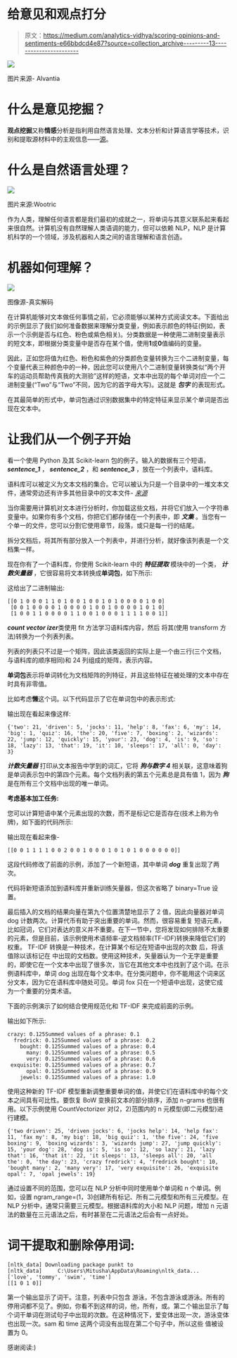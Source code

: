 # 给意见和观点打分

> 原文：<https://medium.com/analytics-vidhya/scoring-opinions-and-sentiments-e66bbdcd4e87?source=collection_archive---------13----------------------->

![](img/684404b2b446e3b5944e5351707c3b7c.png)

图片来源- Alvantia

# 什么是意见挖掘？

**观点挖掘**又称**情感**分析是指利用自然语言处理、文本分析和计算语言学等技术，识别和提取源材料中的主观信息——[源](https://www.igi-global.com/dictionary/using-the-flipped-classroom-to-improve-knowledge-creation-of-masters-level-students-in-engineering/21327)。

# 什么是自然语言处理？

![](img/f2df9945c1096b0fd5470715a3770569.png)

图片来源:Wootric

作为人类，理解任何语言都是我们最初的成就之一，将单词与其意义联系起来看起来很自然。计算机没有自然理解人类语调的能力，但可以依赖 NLP，NLP 是计算机科学的一个领域，涉及机器和人类之间的语言理解和语言创造。

# 机器如何理解？

![](img/f54d0709bcca68c656ffe3d019161e09.png)

图像源-真实解码

在计算机能够对文本做任何事情之前，它必须能够以某种方式阅读文本。下面给出的示例显示了我们如何准备数据来理解分类变量，例如表示颜色的特征(例如，表示一个示例是否与红色、粉色或紫色相关)。分类数据是一种使用二进制变量表示的短文本，即根据分类变量中是否存在某个值，使用**1**或**0**值编码的变量。

因此，正如您将值为红色、粉色和紫色的分类颜色变量转换为三个二进制变量，每个变量代表三种颜色中的一种，因此您可以使用八个二进制变量转换类似“两个开车的运动员帮助传真我的大测验”这样的短语，文本中出现的每个单词对应一个二进制变量(“Two”与“Two”不同，因为它的首字母大写)。这就是 ***包字*** 的表现形式。

在其最简单的形式中，单词包通过识别数据集中的特定特征来显示某个单词是否出现在文本中。

# 让我们从一个例子开始

看一个使用 Python 及其 Scikit-learn 包的例子。输入的数据有三个短语， ***sentence_1*** ， ***sentence_2*** ，和 ***sentence_3*** ，放在一个列表中，语料库。

语料库可以被定义为文本文档的集合。它可以被认为只是一个目录中的一堆文本文件，通常旁边还有许多其他目录中的文本文件- [*来源*](https://www.geeksforgeeks.org/nlp-custom-corpus/)

当你需要用计算机对文本进行分析时，你加载这些文档，并将它们放入一个字符串变量中。如果你有多个文档，你把它们都存储在一个列表中，即 ***文集*** 。当您有一个单一的文件，您可以分割它使用章节，段落，或只是每一行的结尾。

拆分文档后，将其所有部分放入一个列表中，并进行分析，就好像该列表是一个文档集一样。

现在你有了一个语料库，你使用 Scikit-learn 中的 ***特征提取*** 模块中的一个类， ***计数矢量器*** ，它很容易将文本转换成**单词包**，如下所示:

这给出了二进制输出:

```
[[0 1 0 0 0 1 1 0 1 0 0 1 0 0 1 0 1 0 0 0 0 1 0 0]
 [0 0 1 0 0 0 0 1 0 0 0 0 1 0 0 1 0 0 0 0 1 0 1 0]
 [1 0 0 1 1 0 0 0 0 1 1 0 0 1 0 0 0 1 1 1 1 0 0 1]]
```

***count vector izer***类使用 fit 方法学习语料库内容，然后
将其(使用 transform 方法)转换为一个列表列表。

列表的列表只不过是一个矩阵，因此该类返回的实际上是一个由三行(三个文档，与语料库的顺序相同)和 24 列组成的矩阵，表示内容。

**单词包**表示将单词转化为文档矩阵的列特征，并且这些特征在被处理的文本中存在时具有非零值。

比如考虑**懒**这个词。以下代码显示了它在单词包中的表示形式:

输出现在看起来像这样:

```
{'two': 21, 'driven': 5, 'jocks': 11, 'help': 8, 'fax': 6, 'my': 14, 'big': 1, 'quiz': 16, 'the': 20, 'five': 7, 'boxing': 2, 'wizards': 22, 'jump': 12, 'quickly': 15, 'your': 23, 'dog': 4, 'is': 9, 'so': 18, 'lazy': 13, 'that': 19, 'it': 10, 'sleeps': 17, 'all': 0, 'day': 3}
```

***计数矢量器*** 打印从文本报告中学到的词汇，它将 ***狗与数字 4*** 相关联，这意味着狗是单词表示包中的第四个元素。每个文档列表的第五个元素总是具有值 1，因为 ***狗*** 是在所有三个文档中出现的唯一单词。

**考虑基本加工任务:**

您可以计算短语中某个元素出现的次数，而不是标记它是否存在(技术上称为令牌)，如下面的代码所示:

输出现在看起来像-

```
[[0 0 1 1 1 1 0 0 2 0 0 1 0 0 0 1 0 1 0 1 0 0 0 0 0 0]]
```

这段代码修改了前面的示例，添加了一个新短语，其中单词 ***dog*** 重复出现了两次。

代码将新短语添加到语料库并重新训练矢量器，但这次省略了 binary=True 设置。

最后插入的文档的结果向量在第九个位置清楚地显示了 2 值，因此向量器对单词 dog 计数两次。计算代币有助于突出重要的单词。然而，很容易重复
短语元素，比如冠词，它们对表达的意义并不重要。在下一节中，您将发现如何排除不太重要的元素，但是目前，该示例使用术语频率-逆文档频率(TF-IDF)转换来降低它们的权重。
TF-IDF 转换是一种技术，在计算某个标记在短语中出现的次数
后，将该值除以该标记在
中出现的文档数。使用这种技术，矢量器认为一个无字是重要的，即使它在一个文本中出现了很多次，当它在其他文本中也找到了这个词。在示例语料库中，单词 dog 出现在每个文本中。在分类问题中，你不能用这个词来区分文本，因为它在语料库中随处可见。单词 fox 只在一个短语中出现，这使它成为一个重要的分类术语。

下面的示例演示了如何结合使用规范化和 TF-IDF 来完成前面的示例。

输出如下所示:

```
crazy: 0.125Summed values of a phrase: 0.1
  fredrick: 0.125Summed values of a phrase: 0.2
    bought: 0.125Summed values of a phrase: 0.4
      many: 0.125Summed values of a phrase: 0.5
      very: 0.125Summed values of a phrase: 0.6
 exquisite: 0.125Summed values of a phrase: 0.7
      opal: 0.125Summed values of a phrase: 0.9
    jewels: 0.125Summed values of a phrase: 1.0
```

使用这种新的 TF-IDF 模型重新调整重要单词的值，并使它们在语料库中的每个文本之间具有可比性。要恢复 BoW 变换前文本的部分排序，添加 n-grams 也很有用。以下示例使用 CountVectorizer 对(2，2)范围内的 n 元模型(即二元模型)进行建模。

```
{'two driven': 25, 'driven jocks': 6, 'jocks help': 14, 'help fax': 11, 'fax my': 8, 'my big': 18, 'big quiz': 1, 'the five': 24, 'five boxing': 9, 'boxing wizards': 3, 'wizards jump': 27, 'jump quickly': 15, 'your dog': 28, 'dog is': 5, 'is so': 12, 'so lazy': 21, 'lazy that': 16, 'that it': 22, 'it sleeps': 13, 'sleeps all': 20, 'all the': 0, 'the day': 23, 'crazy fredrick': 4, 'fredrick bought': 10, 'bought many': 2, 'many very': 17, 'very exquisite': 26, 'exquisite opal': 7, 'opal jewels': 19}
```

通过设置不同的范围，您可以在 NLP 分析中同时使用单个单词和 n 个单词。例如，设置 ngram_range=(1，3)创建所有标记、所有二元模型和所有三元模型。在 NLP 分析中，通常只需要三元模型。根据语料库的大小和 NLP 问题，增加 n 元语法的数量在三元语法之后，有时甚至在二元语法之后会有一点好处。

# 词干提取和删除停用词:

```
[nltk_data] Downloading package punkt to
[nltk_data]     C:\Users\Mitusha\AppData\Roaming\nltk_data...
['love', 'tommy', 'swim', 'time']
[[1 0 1 0]]
```

第一个输出显示了词干。注意，列表中只包含
游泳，不包含游泳或游泳。所有的停用词都不见了。例如，你看不到这样的词，他，所有，或。第二个输出显示了每个词干单词在测试句子中出现的次数。在这种情况下，爱变体出现一次，游泳变体也出现一次。sam 和 time 这两个词没有出现在第二个句子中，所以这些
值被设置为 0。

感谢阅读:)